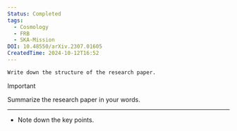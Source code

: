 ```yaml
---
Status: Completed
tags:
  - Cosmology
  - FRB
  - SKA-Mission
DOI: 10.48550/arXiv.2307.01605
CreatedTime: 2024-10-12T16:52
---
```

```Markdown
Write down the structure of the research paper.
```

> [!important]  
> Summarize the research paper in your words.  

[](https://www.notion.soundefined)

---

- Note down the key points.